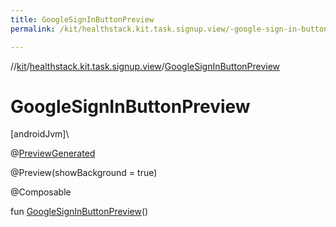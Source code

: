 ```yaml
---
title: GoogleSignInButtonPreview
permalink: /kit/healthstack.kit.task.signup.view/-google-sign-in-button-preview.html

---
```

//[kit](/kit.html)/[healthstack.kit.task.signup.view](index.html)/[GoogleSignInButtonPreview](-google-sign-in-button-preview.html)



# GoogleSignInButtonPreview



[androidJvm]\




@[PreviewGenerated](../healthstack.kit.annotation/-preview-generated/index.html)



@Preview(showBackground = true)



@Composable



fun [GoogleSignInButtonPreview](-google-sign-in-button-preview.html)()




